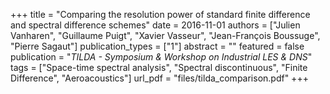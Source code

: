 +++
title = "Comparing the resolution power of standard finite difference and spectral difference schemes"
date = 2016-11-01
authors = ["Julien Vanharen", "Guillaume Puigt", "Xavier Vasseur", "Jean-François Boussuge", "Pierre Sagaut"]
publication_types = ["1"]
abstract = ""
featured = false
publication = "*TILDA - Symposium & Workshop on Industrial LES & DNS*"
tags = ["Space-time spectral analysis", "Spectral discontinuous", "Finite Difference", "Aeroacoustics"]
url_pdf = "files/tilda_comparison.pdf"
+++

